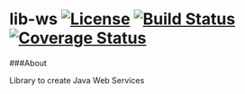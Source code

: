 # lib-ws [![License](http://img.shields.io/badge/license-Apache2-blue.svg?style=flat)](http://www.apache.org/licenses/LICENSE-2.0.txt) [![Build Status](https://travis-ci.org/corbel-platform/lib-ws.svg?branch=master)](https://travis-ci.org/corbel-platform/lib-ws) [![Coverage Status](https://coveralls.io/repos/corbel-platform/lib-ws/badge.svg)](https://coveralls.io/r/corbel-platform/lib-ws)

###About

Library to create Java Web Services

